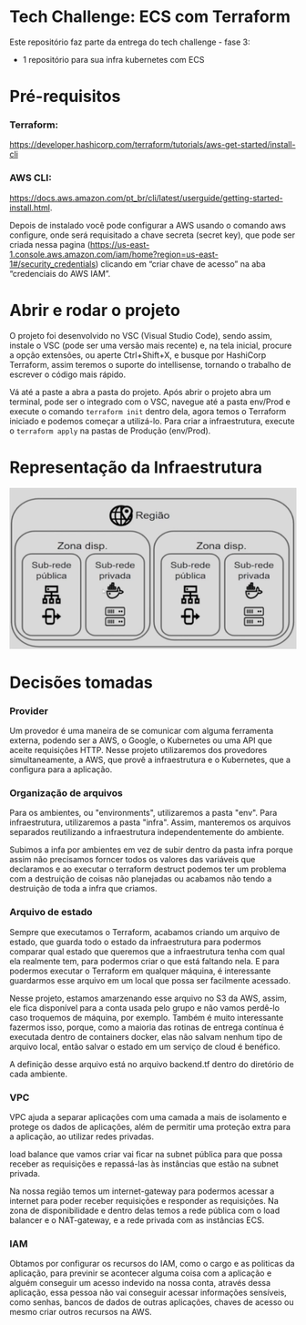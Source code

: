 # Tech Challenge: ECS com Terraform 

Este repositório faz parte da entrega do tech challenge - fase 3:
- 1 repositório para sua infra kubernetes com ECS

# Pré-requisitos

### Terraform: 
https://developer.hashicorp.com/terraform/tutorials/aws-get-started/install-cli
### AWS CLI: 
https://docs.aws.amazon.com/pt_br/cli/latest/userguide/getting-started-install.html. 

Depois de instalado você pode configurar a AWS usando o comando aws configure, onde será requisitado a chave secreta (secret key), que pode ser criada nessa pagina (https://us-east-1.console.aws.amazon.com/iam/home?region=us-east-1#/security_credentials) clicando em “criar chave de acesso” na aba “credenciais do AWS IAM”.

#  Abrir e rodar o projeto
O projeto foi desenvolvido no VSC (Visual Studio Code), sendo assim, instale o VSC (pode ser uma versão mais recente) e, na tela inicial, procure a opção extensões, ou aperte Ctrl+Shift+X, e busque por HashiCorp Terraform, assim teremos o suporte do intellisense, tornando o trabalho de escrever o código mais rápido.

Vá até a paste a abra a pasta do projeto. Após abrir o projeto abra um terminal, pode ser o integrado com o VSC, navegue até a pasta env/Prod e execute o comando `terraform init` dentro dela, agora temos o Terraform iniciado e podemos começar a utilizá-lo. Para criar a infraestrutura, execute o `terraform apply` na pastas de Produção (env/Prod).

# Representação da Infraestrutura
![Infra](/docs/img/infra.png)

# Decisões tomadas

### Provider
Um provedor é uma maneira de se comunicar com alguma ferramenta externa, podendo ser a AWS, o Google, o Kubernetes ou uma API que aceite requisições HTTP. Nesse projeto utilizaremos dos provedores simultaneamente, a AWS, que provê a infraestrutura e o Kubernetes, que a configura para a aplicação.

### Organização de arquivos

Para os ambientes, ou "environments", utilizaremos a pasta "env". Para infraestrutura, utilizaremos a pasta "infra". Assim, manteremos os arquivos separados reutilizando a infraestrutura independentemente do ambiente.

Subimos a infa por ambientes em vez de subir dentro da pasta infra porque assim não precisamos forncer todos os valores das variáveis que declaramos e ao executar o terraform destruct podemos ter um problema com a destruição de coisas não planejadas ou acabamos não tendo a destruição de toda a infra que criamos.

### Arquivo de estado
Sempre que executamos o Terraform, acabamos criando um arquivo de estado, que guarda todo o estado da  infraestrutura para podermos comparar qual estado que queremos que a infraestrutura tenha com qual ela realmente tem, para podermos criar o que está faltando nela. E para podermos executar o Terraform em qualquer máquina, é interessante guardarmos esse arquivo em um local que possa ser facilmente acessado.

Nesse projeto, estamos amarzenando esse arquivo no S3 da AWS, assim, ele fica disponível para a conta usada pelo grupo e não vamos perdê-lo caso troquemos de máquina, por exemplo. Também é muito interessante fazermos isso, porque, como a maioria das rotinas de entrega contínua é executada dentro de containers docker, elas não salvam nenhum tipo de arquivo local, então salvar o estado em um serviço de cloud é benéfico.

A definição desse arquivo está no arquivo backend.tf dentro do diretório de cada ambiente.

### VPC
VPC ajuda a separar aplicações com uma camada a mais de isolamento e protege os dados de aplicações, além de permitir uma proteção extra para a aplicação, ao utilizar redes privadas. 

load balance que vamos criar vai ficar na subnet pública para que possa receber as requisições e repassá-las às instâncias que estão na subnet privada.

Na nossa região temos um internet-gateway para podermos acessar a internet para poder receber requisições e responder as requisições. Na zona de disponibilidade e dentro delas temos a rede pública com o load balancer e o NAT-gateway, e a rede privada com as instâncias ECS.

### IAM
Obtamos por configurar os recursos do IAM, como o cargo e as politicas da aplicação, para previnir se acontecer alguma coisa com a aplicação e alguém conseguir um acesso indevido na nossa conta, através dessa aplicação, essa pessoa não vai conseguir acessar informações sensíveis, como senhas, bancos de dados de outras aplicações, chaves de acesso ou mesmo criar outros recursos na AWS.
